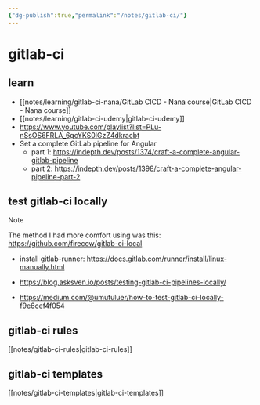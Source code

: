 ```yaml
---
{"dg-publish":true,"permalink":"/notes/gitlab-ci/"}
---
```


# gitlab-ci

## learn

- [[notes/learning/gitlab-ci-nana/GitLab CICD - Nana course\|GitLab CICD - Nana course]]
- [[notes/learning/gitlab-ci-udemy\|gitlab-ci-udemy]]
- <https://www.youtube.com/playlist?list=PLu-nSsOS6FRLA_6gcYKS0lGzZ4dkracbt>
- Set a complete GitLab pipeline for Angular
    - part 1: <https://indepth.dev/posts/1374/craft-a-complete-angular-gitlab-pipeline>
    - part 2: <https://indepth.dev/posts/1398/craft-a-complete-angular-pipeline-part-2>


## test gitlab-ci locally

> [!note]
> The method I had more comfort using was this: <https://github.com/firecow/gitlab-ci-local>

- install gitlab-runner: <https://docs.gitlab.com/runner/install/linux-manually.html>

- <https://blog.asksven.io/posts/testing-gitlab-ci-pipelines-locally/>

- <https://medium.com/@umutuluer/how-to-test-gitlab-ci-locally-f9e6cef4f054>



## gitlab-ci rules

[[notes/gitlab-ci-rules\|gitlab-ci-rules]]


## gitlab-ci templates

[[notes/gitlab-ci-templates\|gitlab-ci-templates]]



